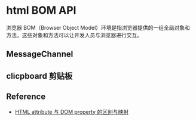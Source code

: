 # html BOM API

浏览器 BOM（Browser Object Model）环境是指浏览器提供的一组全局对象和方法，这些对象和方法可以让开发人员与浏览器进行交互。

## MessageChannel

## clicpboard 剪贴板


## Reference
- [HTML attribute 与 DOM property 的区别与映射](https://jakearchibald.com/2024/attributes-vs-properties/)
